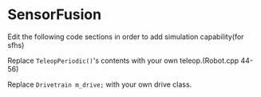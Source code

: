 # SensorFusion

Edit the following code sections in order to add simulation capability(for sfhs)

Replace ```TeleopPeriodic()```'s contents with your own teleop.(Robot.cpp 44-56)

Replace ```Drivetrain m_drive;``` with your own drive class.

